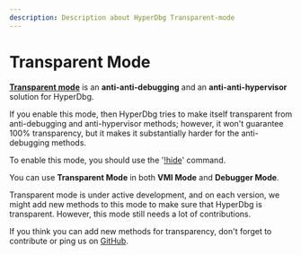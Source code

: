 ```yaml
---
description: Description about HyperDbg Transparent-mode
---
```


# Transparent Mode

[**Transparent mode**](https://docs.hyperdbg.org/using-hyperdbg/prerequisites/operation-modes#transparent-mode) is an **anti-anti-debugging** and an **anti-anti-hypervisor** solution for HyperDbg.

If you enable this mode, then HyperDbg tries to make itself transparent from anti-debugging and anti-hypervisor methods; however, it won't guarantee 100% transparency, but it makes it substantially harder for the anti-debugging methods.

To enable this mode, you should use the '[!hide](https://docs.hyperdbg.org/commands/extension-commands/hide)' command.

You can use **Transparent Mode** in both **VMI Mode** and **Debugger Mode**.

Transparent mode is under active development, and on each version, we might add new methods to this mode to make sure that HyperDbg is transparent. However, this mode still needs a lot of contributions.

If you think you can add new methods for transparency, don't forget to contribute or ping us on [GitHub](https://github.com/HyperDbg/HyperDbg).[\
](https://docs.hyperdbg.org/tips-and-tricks/considerations/the-unsafe-behavior)
